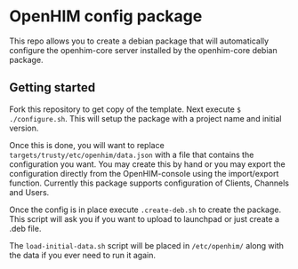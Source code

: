 OpenHIM config package
======================

This repo allows you to create a debian package that will automatically
configure the openhim-core server installed by the openhim-core debian package.

Getting started
---------------

Fork this repository to get copy of the template. Next execute `$ ./configure.sh`.
This will setup the package with a project name and initial version.

Once this is done, you will want to replace `targets/trusty/etc/openhim/data.json`
with a file that contains the configuration you want. You may create this by hand
or you may export the configuration directly from the OpenHIM-console using the
import/export function. Currently this package supports configuration of Clients,
Channels and Users.

Once the config is in place execute `.create-deb.sh` to create the package. This
script will ask you if you want to upload to launchpad or just create a .deb file.

The `load-initial-data.sh` script will be placed in `/etc/openhim/` along with the
data if you ever need to run it again.
